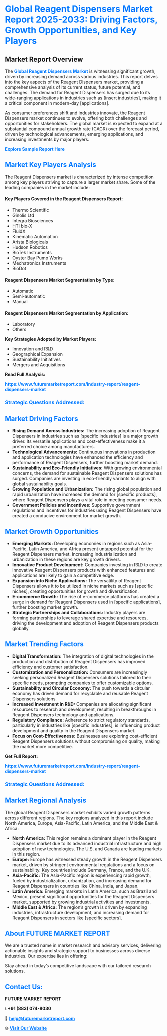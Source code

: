 <h1 style="color: #007BFF;">Global Reagent Dispensers Market Report 2025-2033: Driving Factors, Growth Opportunities, and Key Players</h1>

<section id="overview">
<h2>Market Report Overview</h2>
<p>The <a href="https://www.futuremarketreport.com/industry-report/reagent-dispensers-market" style="color: #007BFF; text-decoration: none;"><strong>Global Reagent Dispensers Market</strong></a> is witnessing significant growth, driven by increasing demand across various industries. This report delves into the key aspects of the Reagent Dispensers market, providing a comprehensive analysis of its current status, future potential, and challenges. The demand for Reagent Dispensers has surged due to its wide-ranging applications in industries such as [insert industries], making it a critical component in modern-day [applications].</p>
<p>As consumer preferences shift and industries innovate, the Reagent Dispensers market continues to evolve, offering both challenges and opportunities for stakeholders. The global market is expected to expand at a substantial compound annual growth rate (CAGR) over the forecast period, driven by technological advancements, emerging applications, and increasing investments by major players.</p>
</section>

<section id="overview">
<p><a href="https://www.futuremarketreport.com/request-sample/reportId=56596" style="color: #007BFF; text-decoration: none;"><strong>Explore Sample Report Here</strong></a></p>
</section>

<section id="key-players">
<h2 style="color: #007BFF;">Market Key Players Analysis</h2>
<p>The Reagent Dispensers market is characterized by intense competition among key players striving to capture a larger market share. Some of the leading companies in the market include:</p>
<h4>Key Players Covered in the Reagent Dispensers Report:</h4>
<ul><li>Thermo Scientific</li><li>Ginolis Ltd</li><li>Integra Biosciences</li><li>HTI bio-X</li><li>FluidX</li><li>Kinematic Automation</li><li>Arista Biologicals</li><li>Hudson Robotics</li><li>BioTek Instruments</li><li>Oyster Bay Pump Works</li><li>Mechatronics Instruments</li><li>BioDot</li></ul>
<h4>Reagent Dispensers Market Segmentation by Type:</h4>
<ul><li>Automatic</li><li>Semi-automatic</li><li>Manual</li></ul>

<h4>Reagent Dispensers Market Segmentation by Application:</h4>
<ul><li>Laboratory</li><li>Others</li></ul>
<p><strong>Key Strategies Adopted by Market Players:</strong></p>
<ul>
<li>Innovation and R&D</li>
<li>Geographical Expansion</li>
<li>Sustainability Initiatives</li>
<li>Mergers and Acquisitions</li>
</ul>
</section>

<section>
<p><strong>Read Full Analysis: </strong></p><a href="https://www.futuremarketreport.com/industry-report/reagent-dispensers-market" style="color: #007BFF; text-decoration: none;"><strong>https://www.futuremarketreport.com/industry-report/reagent-dispensers-market</strong></a>
<h3 style="color: #007BFF;">Strategic Questions Addressed:</h3>
</section>

<section id="driving-factors">
<h2 style="color: #007BFF;">Market Driving Factors</h2>
<ul>
<li><strong>Rising Demand Across Industries:</strong> The increasing adoption of Reagent Dispensers in industries such as [specific industries] is a major growth driver. Its versatile applications and cost-effectiveness make it a preferred choice among manufacturers.</li>
<li><strong>Technological Advancements:</strong> Continuous innovations in production and application technologies have enhanced the efficiency and performance of Reagent Dispensers, further boosting market demand.</li>
<li><strong>Sustainability and Eco-Friendly Initiatives:</strong> With growing environmental concerns, the demand for sustainable Reagent Dispensers solutions has surged. Companies are investing in eco-friendly variants to align with global sustainability goals.</li>
<li><strong>Growing Population and Urbanization:</strong> The rising global population and rapid urbanization have increased the demand for [specific products], where Reagent Dispensers plays a vital role in meeting consumer needs.</li>
<li><strong>Government Policies and Incentives:</strong> Supportive government regulations and incentives for industries using Reagent Dispensers have created a conducive environment for market growth.</li>
</ul>
</section>

<section id="growth-opportunities">
<h2 style="color: #007BFF;">Market Growth Opportunities</h2>
<ul>
<li><strong>Emerging Markets:</strong> Developing economies in regions such as Asia-Pacific, Latin America, and Africa present untapped potential for the Reagent Dispensers market. Increasing industrialization and urbanization in these regions are key growth drivers.</li>
<li><strong>Innovative Product Development:</strong> Companies investing in R&D to create innovative Reagent Dispensers products with enhanced features and applications are likely to gain a competitive edge.</li>
<li><strong>Expansion into Niche Applications:</strong> The versatility of Reagent Dispensers allows it to be utilized in niche markets such as [specific niches], creating opportunities for growth and diversification.</li>
<li><strong>E-commerce Growth:</strong> The rise of e-commerce platforms has created a surge in demand for Reagent Dispensers used in [specific applications], further boosting market growth.</li>
<li><strong>Strategic Partnerships and Collaborations:</strong> Industry players are forming partnerships to leverage shared expertise and resources, driving the development and adoption of Reagent Dispensers products globally.</li>
</ul>
</section>

<section id="trending-factors">
<h2 style="color: #007BFF;">Market Trending Factors</h2>
<ul>
<li><strong>Digital Transformation:</strong> The integration of digital technologies in the production and distribution of Reagent Dispensers has improved efficiency and customer satisfaction.</li>
<li><strong>Customization and Personalization:</strong> Consumers are increasingly seeking personalized Reagent Dispensers solutions tailored to their specific needs, prompting companies to offer customizable options.</li>
<li><strong>Sustainability and Circular Economy:</strong> The push towards a circular economy has driven demand for recyclable and reusable Reagent Dispensers solutions.</li>
<li><strong>Increased Investment in R&D:</strong> Companies are allocating significant resources to research and development, resulting in breakthroughs in Reagent Dispensers technology and applications.</li>
<li><strong>Regulatory Compliance:</strong> Adherence to strict regulatory standards, particularly in industries like [specific industries], is influencing product development and quality in the Reagent Dispensers market.</li>
<li><strong>Focus on Cost-Effectiveness:</strong> Businesses are exploring cost-efficient Reagent Dispensers solutions without compromising on quality, making the market more competitive.</li>
</ul>
</section>

<section>
<p><strong>Get Full Report: </strong></p><a href="https://www.futuremarketreport.com/industry-report/reagent-dispensers-market" style="color: #007BFF; text-decoration: none;"><strong>https://www.futuremarketreport.com/industry-report/reagent-dispensers-market</strong></a>
<h3 style="color: #007BFF;">Strategic Questions Addressed:</h3>
</section>


<section id="regional-analysis">
<h2 style="color: #007BFF;">Market Regional Analysis</h2>
<p>The global Reagent Dispensers market exhibits varied growth patterns across different regions. The key regions analyzed in this report include North America, Europe, Asia-Pacific, Latin America, and the Middle East & Africa:</p>
<ul>
<li><strong>North America:</strong> This region remains a dominant player in the Reagent Dispensers market due to its advanced industrial infrastructure and high adoption of new technologies. The U.S. and Canada are leading markets in this region.</li>
<li><strong>Europe:</strong> Europe has witnessed steady growth in the Reagent Dispensers market, driven by stringent environmental regulations and a focus on sustainability. Key countries include Germany, France, and the U.K.</li>
<li><strong>Asia-Pacific:</strong> The Asia-Pacific region is experiencing rapid growth, fueled by industrialization, urbanization, and increasing demand for Reagent Dispensers in countries like China, India, and Japan.</li>
<li><strong>Latin America:</strong> Emerging markets in Latin America, such as Brazil and Mexico, present significant opportunities for the Reagent Dispensers market, supported by growing industrial activities and investments.</li>
<li><strong>Middle East & Africa:</strong> The region’s growth is driven by expanding industries, infrastructure development, and increasing demand for Reagent Dispensers in sectors like [specific sectors].</li>
</ul>
</section>

<footer>
<h2 style="color: #007BFF;">About FUTURE MARKET REPORT</h2>
<p>We are a trusted name in market research and advisory services, delivering actionable insights and strategic support to businesses across diverse industries. Our expertise lies in offering:</p>

<p>Stay ahead in today’s competitive landscape with our tailored research solutions.</p>

<h2 style="color: #007BFF;">Contact Us:</h2>
<p><strong>FUTURE MARKET REPORT</strong></p>
<p>📞 <strong>+91 (883) 074-8030</strong></p>
<p>📧 <strong><a href="mailto:help@futuremarketreport.com" style="color: #007BFF;">help@futuremarketreport.com</a></strong></p>
<p>🌐 <strong><a href="https://www.futuremarketreport.com/" style="color: #007BFF;">Visit Our Website</a></strong></p>
</footer>